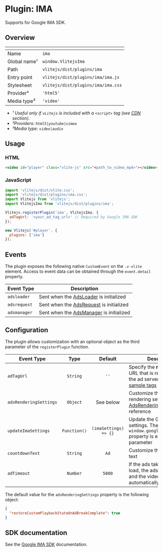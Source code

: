 # Plugin: IMA

Supports for Google IMA SDK.

## Overview

| <!-- -->          | <!-- -->                           |
| ----------------- | ---------------------------------- |
| Name              | `ima`                              |
| Global name&sup1; | `window.VlitejsIma`                |
| Path              | `vlitejs/dist/plugins/ima`         |
| Entry point       | `vlitejs/dist/plugins/ima/ima.js`  |
| Stylesheet        | `vlitejs/dist/plugins/ima/ima.css` |
| Provider&sup2;    | `'html5'`                          |
| Media type&sup3;  | `'video'`                          |

- _&sup1; Useful only if `vLitejs` is included with a `<script>` tag (see [CDN](../../../README.md#CDN) section)._
- _&sup2;Providers: `html5|youtube|vimeo`_
- _&sup3;Media type: `video|audio`_

## Usage

### HTML

```html
<video id="player" class="vlite-js" src="<path_to_video_mp4>"></video>
```

### JavaScript

```js
import 'vlitejs/dist/vlite.css';
import 'vlitejs/dist/plugins/ima.css';
import Vlitejs from 'vlitejs';
import VlitejsIma from 'vlitejs/dist/plugins/ima';

Vlitejs.registerPlugin('ima', VlitejsIma, {
  adTagUrl: '<your_ad_tag_url>' // Required by Google IMA SDK
});

new Vlitejs('#player', {
  plugins: ['ima']
});
```

## Events

The plugin exposes the following native `CustomEvent` on the `.v-vlite` element. Access to event data can be obtained through the `event.detail` property.

| Event Type   | Description                                                                                                                                                   |
| ------------ | ------------------------------------------------------------------------------------------------------------------------------------------------------------- |
| `adsloader`  | Sent when the [AdsLoader](https://developers.google.com/interactive-media-ads/docs/sdks/html5/client-side/reference/js/google.ima.AdsLoader) is initialized   |
| `adsrequest` | Sent when the [AdsRequest](https://developers.google.com/interactive-media-ads/docs/sdks/html5/client-side/reference/js/google.ima.AdsRequest) is initialized |
| `adsmanager` | Sent when the [AdsManager](https://developers.google.com/interactive-media-ads/docs/sdks/html5/client-side/reference/js/google.ima.AdsManager) is initialized |

## Configuration

The plugin allows customization with an optional object as the third parameter of the `registerPlugin` function.

| Event Type             |     Type     |        Default        | Description                                                                                                                                                                                                  |
| ---------------------- | :----------: | :-------------------: | ------------------------------------------------------------------------------------------------------------------------------------------------------------------------------------------------------------ |
| `adTagUrl`             |   `String`   |         `''`          | Specify the **required** ad tag URL that is requested from the ad server. See the [IMA sample tags](https://developers.google.com/interactive-media-ads/docs/sdks/html5/client-side/tags)                    |
| `adsRenderingSettings` |   `Object`   |       See below       | Customize the ads rendering settings. See the [AdsRenderingSettings](https://developers.google.com/interactive-media-ads/docs/sdks/html5/client-side/reference/js/google.ima.AdsRenderingSettings) reference |
| `updateImaSettings`    | `Function()` | `(imaSettings) => {}` | Update the Google IMA settings. The `window.google.ima.settings` property is exposed as a parameter                                                                                                          |
| `countdownText`        |   `String`   |         `Ad`          | Customize the count down text                                                                                                                                                                                |
| `adTimeout`            |   `Number`   |        `5000`         | If the ads take too long to load, the ads are canceled and the video plays automatically                                                                                                                     |

The default value for the `adsRenderingSettings` property is the following object:

```json
{
  "restoreCustomPlaybackStateOnAdBreakComplete": true
}
```

## SDK documentation

See the [Google IMA SDK](https://developers.google.com/interactive-media-ads/docs/sdks/html5/client-side) documentation.
